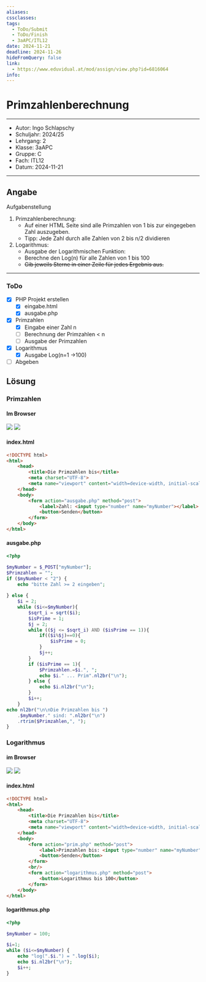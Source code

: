 ```yaml
---
aliases: 
cssclasses: 
tags:
  - ToDo/Submit
  - ToDo/Finish
  - 3aAPC/ITL12
date: 2024-11-21
deadline: 2024-11-26
hideFromQuery: false
link:
  - https://www.eduvidual.at/mod/assign/view.php?id=6816064
info:
---
```


# Primzahlenberechnung
---
- Autor: Ingo Schlapschy
- Schuljahr: 2024/25
- Lehrgang: 2
- Klasse: 3aAPC
- Gruppe: C
- Fach: ITL12
- Datum: 2024-11-21

---
## Angabe
Aufgabenstellung
1. Primzahlenberechnung:
	- Auf einer HTML Seite sind alle Primzahlen von 1 bis zur eingegeben Zahl auszugeben.
	- Tipp: Jede Zahl durch alle Zahlen von 2 bis n/2 dividieren
2. Logarithmus:
	- Ausgabe der Logarithmischen Funktion:
	- Berechne den Log(n) für alle Zahlen von 1 bis 100
	- ~~Gib jeweils Sterne in einer Zeile für jedes Ergebnis aus.~~  

---
### ToDo
- [x] PHP Projekt erstellen
	- [x] eingabe.html
	- [x] ausgabe.php
- [x] Primzahlen
	- [x] Eingabe einer Zahl n
	- [ ] Berechnung der Primzahlen < n
	- [ ] Ausgabe der Primzahlen
- [x] Logarithmus
	- [x] Ausgabe Log(n=1 ->100)
- [ ] Abgeben
## Lösung
### Primzahlen
#### Im Browser
![](attachment/6e4e73d7c3c5a4283995ab6dbdec9d8a.png)
![](attachment/4ea16be40f197c66b94cb2e3d69aca25.png)
#### index.html
```html
<!DOCTYPE html>
<html>
    <head>
        <title>Die Primzahlen bis</title>
        <meta charset="UTF-8">
        <meta name="viewport" content="width=device-width, initial-scale=1.0">
    </head>
    <body>
        <form action="ausgabe.php" method="post">
            <label>Zahl: <input type="number" name="myNumber"></label>
            <button>Senden</button>
        </form>
    </body>
</html>

```

#### ausgabe.php
```php
<?php

$myNumber = $_POST["myNumber"];
$Primzahlen = "";
if ($myNumber < "2") {
    echo "bitte Zahl >= 2 eingeben";
    
} else {
    $i = 2;
    while ($i<=$myNumber){
        $sqrt_i = sqrt($i);
        $isPrime = 1;
        $j = 2;
        while (($j <= $sqrt_i) AND ($isPrime == 1)){
            if(($i%$j)==0){
                $isPrime = 0;
            }
            $j++;
        }
        if ($isPrime == 1){
            $Primzahlen.=$i.", ";
            echo $i." ... Prim".nl2br("\n");
        } else {
            echo $i.nl2br("\n");
        }
        $i++;
    }
echo nl2br("\n\nDie Primzahlen bis ")
    .$myNumber." sind: ".nl2br("\n")
    .rtrim($Primzahlen,", ");
}

```

### Logarithmus
#### im Browser
![](attachment/e277b82a4d4f2eec7aa8f18e816616de.png)
![](attachment/656c411d5f47c23a232da0f7d028be8c.png)
#### index.html
```html
<!DOCTYPE html>
<html>
    <head>
        <title>Die Primzahlen bis</title>
        <meta charset="UTF-8">
        <meta name="viewport" content="width=device-width, initial-scale=1.0">
    </head>
    <body>
        <form action="prim.php" method="post">
            <label>Primzahlen bis: <input type="number" name="myNumber"></label>
            <button>Senden</button>
        </form>
        <br/>
        <form action="logarithmus.php" method="post">
            <button>Logarithmus bis 100</button>
        </form>
    </body>
</html>


```
#### logarithmus.php
```php
<?php

$myNumber = 100;

$i=1;
while ($i<=$myNumber) {
    echo "log(".$i.") = ".log($i);
    echo $i.nl2br("\n");
    $i++;
}
```
